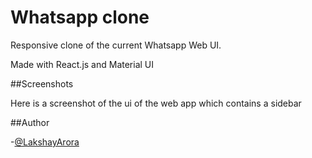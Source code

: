 # Whatsapp clone

Responsive clone of the current Whatsapp Web UI.

Made with React.js and Material UI

##Screenshots

Here is a screenshot of the ui of the web app which contains a sidebar

##Author

-[@LakshayArora](https://github.com/Lakshay-a)
